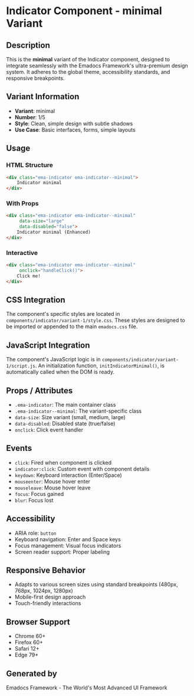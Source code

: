 # Indicator Component - minimal Variant

## Description
This is the **minimal** variant of the Indicator component, designed to integrate seamlessly with the Emadocs Framework's ultra-premium design system. It adheres to the global theme, accessibility standards, and responsive breakpoints.

## Variant Information
- **Variant**: minimal
- **Number**: 1/5
- **Style**: Clean, simple design with subtle shadows
- **Use Case**: Basic interfaces, forms, simple layouts

## Usage

### HTML Structure
```html
<div class="ema-indicator ema-indicator--minimal">
    Indicator minimal
</div>
```

### With Props
```html
<div class="ema-indicator ema-indicator--minimal" 
     data-size="large" 
     data-disabled="false">
    Indicator minimal (Enhanced)
</div>
```

### Interactive
```html
<div class="ema-indicator ema-indicator--minimal" 
     onclick="handleClick()">
    Click me!
</div>
```

## CSS Integration
The component's specific styles are located in `components/indicator/variant-1/style.css`. These styles are designed to be imported or appended to the main `emadocs.css` file.

## JavaScript Integration
The component's JavaScript logic is in `components/indicator/variant-1/script.js`. An initialization function, `initIndicatorMinimal()`, is automatically called when the DOM is ready.

## Props / Attributes
- `.ema-indicator`: The main container class
- `.ema-indicator--minimal`: The variant-specific class
- `data-size`: Size variant (small, medium, large)
- `data-disabled`: Disabled state (true/false)
- `onclick`: Click event handler

## Events
- `click`: Fired when component is clicked
- `indicator:click`: Custom event with component details
- `keydown`: Keyboard interaction (Enter/Space)
- `mouseenter`: Mouse hover enter
- `mouseleave`: Mouse hover leave
- `focus`: Focus gained
- `blur`: Focus lost

## Accessibility
- ARIA role: `button`
- Keyboard navigation: Enter and Space keys
- Focus management: Visual focus indicators
- Screen reader support: Proper labeling

## Responsive Behavior
- Adapts to various screen sizes using standard breakpoints (480px, 768px, 1024px, 1280px)
- Mobile-first design approach
- Touch-friendly interactions

## Browser Support
- Chrome 60+
- Firefox 60+
- Safari 12+
- Edge 79+

## Generated by
Emadocs Framework - The World's Most Advanced UI Framework
